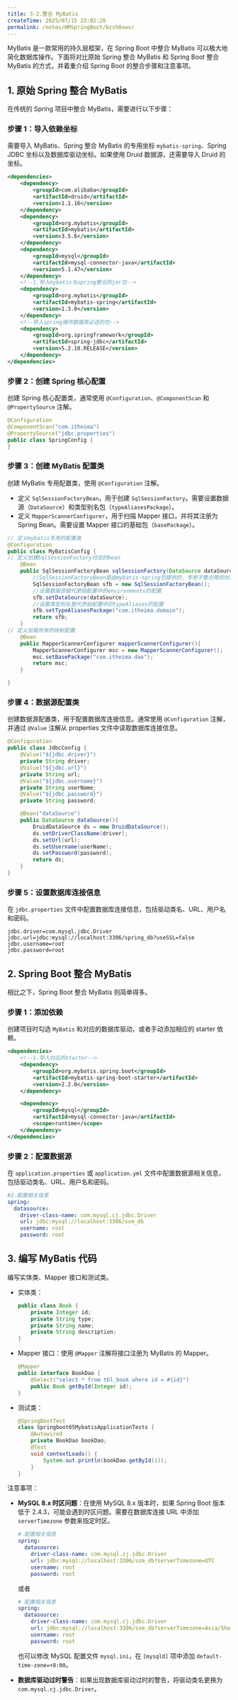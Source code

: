 ```yaml
---
title: 3-2.整合 MyBatis
createTime: 2025/07/15 23:02:20
permalink: /notes/HMSpringBoot/bzsh0owv/
---
```

MyBatis 是一款常用的持久层框架，在 Spring Boot 中整合 MyBatis 可以极大地简化数据库操作。下面将对比原始 Spring 整合 MyBatis 和 Spring Boot 整合 MyBatis 的方式，并着重介绍 Spring Boot 的整合步骤和注意事项。

## 1. 原始 Spring 整合 MyBatis

在传统的 Spring 项目中整合 MyBatis，需要进行以下步骤：

### **步骤 1：导入依赖坐标**

需要导入 MyBatis、Spring 整合 MyBatis 的专用坐标 `mybatis-spring`、Spring JDBC 坐标以及数据库驱动坐标。如果使用 Druid 数据源，还需要导入 Druid 的坐标。

```xml
<dependencies>
	<dependency>
		<groupId>com.alibaba</groupId>
		<artifactId>druid</artifactId>
		<version>1.1.16</version>
	</dependency>
	<dependency>
		<groupId>org.mybatis</groupId>
		<artifactId>mybatis</artifactId>
		<version>3.5.6</version>
	</dependency>
	<dependency>
		<groupId>mysql</groupId>
		<artifactId>mysql-connector-java</artifactId>
		<version>5.1.47</version>
	</dependency>
	<!--1.导入mybatis与spring整合的jar包-->
	<dependency>
		<groupId>org.mybatis</groupId>
		<artifactId>mybatis-spring</artifactId>
		<version>1.3.0</version>
	</dependency>
	<!--导入spring操作数据库必选的包-->
	<dependency>
		<groupId>org.springframework</groupId>
		<artifactId>spring-jdbc</artifactId>
		<version>5.2.10.RELEASE</version>
	</dependency>
</dependencies>
```

### 步骤 2：创建 Spring 核心配置

创建 Spring 核心配置类，通常使用 `@Configuration`、`@ComponentScan` 和 `@PropertySource` 注解。

```java
@Configuration
@ComponentScan("com.itheima")
@PropertySource("jdbc.properties")
public class SpringConfig {
}
```

### **步骤 3：创建 MyBatis 配置类**

创建 MyBatis 专用配置类，使用 `@Configuration` 注解。

* 定义 `SqlSessionFactoryBean`，用于创建 `SqlSessionFactory`。需要设置数据源（`DataSource`）和类型别名包（`typeAliasesPackage`）。
* 定义 `MapperScannerConfigurer`，用于扫描 Mapper 接口，并将其注册为 Spring Bean。需要设置 Mapper 接口的基础包（`basePackage`）。

```java
// 定义mybatis专用的配置类
@Configuration
public class MyBatisConfig {
// 定义创建SqlSessionFactory对应的bean
	@Bean
	public SqlSessionFactoryBean sqlSessionFactory(DataSource dataSource){
		//SqlSessionFactoryBean是由mybatis-spring包提供的，专用于整合用的对象
		SqlSessionFactoryBean sfb = new SqlSessionFactoryBean();
		//设置数据源替代原始配置中的environments的配置
		sfb.setDataSource(dataSource);
		//设置类型别名替代原始配置中的typeAliases的配置
		sfb.setTypeAliasesPackage("com.itheima.domain");
		return sfb;
	}
// 定义加载所有的映射配置
	@Bean
	public MapperScannerConfigurer mapperScannerConfigurer(){
		MapperScannerConfigurer msc = new MapperScannerConfigurer();
		msc.setBasePackage("com.itheima.dao");
		return msc;
	}

}
```

### **步骤 4：数据源配置类**

创建数据源配置类，用于配置数据库连接信息。通常使用 `@Configuration` 注解，并通过 `@Value` 注解从 properties 文件中读取数据库连接信息。

```java
@Configuration
public class JdbcConfig {
	@Value("${jdbc.driver}")
	private String driver;
	@Value("${jdbc.url}")
	private String url;
	@Value("${jdbc.username}")
	private String userName;
	@Value("${jdbc.password}")
	private String password;

	@Bean("dataSource")
	public DataSource dataSource(){
		DruidDataSource ds = new DruidDataSource();
		ds.setDriverClassName(driver);
		ds.setUrl(url);
		ds.setUsername(userName);
		ds.setPassword(password);
		return ds;
	}
}
```

### **步骤 5：设置数据库连接信息**

在 `jdbc.properties` 文件中配置数据库连接信息，包括驱动类名、URL、用户名和密码。

```properties
jdbc.driver=com.mysql.jdbc.Driver
jdbc.url=jdbc:mysql://localhost:3306/spring_db?useSSL=false
jdbc.username=root
jdbc.password=root
```

## 2. Spring Boot 整合 MyBatis

相比之下，Spring Boot 整合 MyBatis 则简单得多。

### **步骤 1：添加依赖**

创建项目时勾选 `MyBatis` 和对应的数据库驱动，或者手动添加相应的 starter 依赖。

```xml
<dependencies>
	<!--1.导入对应的starter-->
	<dependency>
		<groupId>org.mybatis.spring.boot</groupId>
		<artifactId>mybatis-spring-boot-starter</artifactId>
		<version>2.2.0</version>
	</dependency>

	<dependency>
		<groupId>mysql</groupId>
		<artifactId>mysql-connector-java</artifactId>
		<scope>runtime</scope>
	</dependency>
</dependencies>
```

### **步骤 2：配置数据源**

在 `application.properties` 或 `application.yml` 文件中配置数据源相关信息，包括驱动类名、URL、用户名和密码。

```yaml
#2.配置相关信息
spring:
  datasource:
	driver-class-name: com.mysql.cj.jdbc.Driver
	url: jdbc:mysql://localhost:3306/ssm_db
	username: root
	password: root
```

## **3. 编写 MyBatis 代码**

编写实体类、Mapper 接口和测试类。

* 实体类：

	```java
	public class Book {
		private Integer id;
		private String type;
		private String name;
		private String description;
	}
	```

*   Mapper 接口：使用 `@Mapper` 注解将接口注册为 MyBatis 的 Mapper。

	```java
	@Mapper
	public interface BookDao {
		@Select("select * from tbl_book where id = #{id}")
		public Book getById(Integer id);
	}
	```

* 测试类：

	```java
	@SpringBootTest
	class Springboot05MybatisApplicationTests {
		@Autowired
		private BookDao bookDao;
		@Test
		void contextLoads() {
			System.out.println(bookDao.getById(1));
		}
	}
	```

注意事项：

*   **MySQL 8.x 时区问题**：在使用 MySQL 8.x 版本时，如果 Spring Boot 版本低于 2.4.3，可能会遇到时区问题。需要在数据库连接 URL 中添加 `serverTimezone` 参数来指定时区。

	```yaml
	# 配置相关信息
	spring:
	  datasource:
		driver-class-name: com.mysql.cj.jdbc.Driver
		url: jdbc:mysql://localhost:3306/ssm_db?serverTimezone=UTC
		username: root
		password: root
	```

    或者

    ```yaml
    # 配置相关信息
    spring:
      datasource:
        driver-class-name: com.mysql.cj.jdbc.Driver
        url: jdbc:mysql://localhost:3306/ssm_db?serverTimezone=Asia/Shanghai
        username: root
        password: root
    ```

    也可以修改 MySQL 配置文件 `mysql.ini`，在 `[mysqld]` 项中添加 `default-time-zone=+8:00`。

*   **数据库驱动过时警告**：如果出现数据库驱动过时的警告，将驱动类名更换为 `com.mysql.cj.jdbc.Driver`。

